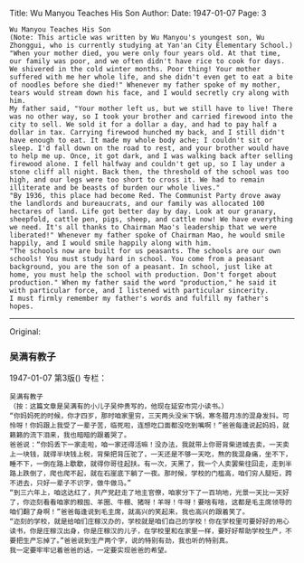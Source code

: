 Title: Wu Manyou Teaches His Son
Author:
Date: 1947-01-07
Page: 3

    Wu Manyou Teaches His Son
    (Note: This article was written by Wu Manyou's youngest son, Wu Zhonggui, who is currently studying at Yan'an City Elementary School.)
    "When your mother died, you were only four years old. At that time, our family was poor, and we often didn't have rice to cook for days. We shivered in the cold winter months. Poor thing! Your mother suffered with me her whole life, and she didn't even get to eat a bite of noodles before she died!" Whenever my father spoke of my mother, tears would stream down his face, and I would secretly cry along with him.
    My father said, "Your mother left us, but we still have to live! There was no other way, so I took your brother and carried firewood into the city to sell. We sold it for a dollar a day, and had to pay half a dollar in tax. Carrying firewood hunched my back, and I still didn't have enough to eat. It made my whole body ache; I couldn't sit or sleep. I'd fall down on the road to rest, and your brother would have to help me up. Once, it got dark, and I was walking back after selling firewood alone. I fell halfway and couldn't get up, so I lay under a stone cliff all night. Back then, the threshold of the school was too high, and our legs were too short to cross it. We had to remain illiterate and be beasts of burden our whole lives."
    "By 1936, this place had become Red. The Communist Party drove away the landlords and bureaucrats, and our family was allocated 100 hectares of land. Life got better day by day. Look at our granary, sheepfold, cattle pen, pigs, sheep, and cattle now! We have everything we need. It's all thanks to Chairman Mao's leadership that we were liberated!" Whenever my father spoke of Chairman Mao, he would smile happily, and I would smile happily along with him.
    "The schools now are built for us peasants. The schools are our own schools! You must study hard in school. You come from a peasant background, you are the son of a peasant. In school, just like at home, you must help the school with production. Don't forget about production." When my father said the word "production," he said it with particular force, and I listened with particular sincerity.
    I must firmly remember my father's words and fulfill my father's hopes.



<hr /> 

Original: 


### 吴满有教子

1947-01-07
第3版()
专栏：

    吴满有教子
    （按：这篇文章是吴满有的小儿子吴仲贵写的，他现在延安市完小读书。）
    “你妈妈死的时候，你才四岁，那时咱家里穷，三天两头没米下锅，寒冬腊月冻的混身发抖。可怜呀！你妈跟上我受了一辈子苦，临死啦，连想吃口面都没吃到嘴啊！”爸爸每逢说起妈妈，就籁籁的流下泪来，我也暗暗的跟着哭了。
    爸爸说：“你妈丢下一家走啦，咱一家还得活嘛！没办法，我就带上你哥背柴进城去卖，一天卖上一块钱，就得半块钱上税，背柴把背压驼了，一天还是不够一天吃，熬的我混身痛，坐不下，睡不下，一倒在路上歇歇，就得你哥往起扶。有一次，天黑了，我一个人卖罢柴往回走，走到半路上跌倒了，爬也爬不起，就在石崖底下躺了一夜。那时候，学校的门槛高，咱们穷人腿短，跨不进去，只好一辈子不识字，做牛做马。”
    “到三六年上，咱这达红了，共产党赶走了地主官僚，咱家分下了一百垧地，光景一天比一天好了，你迩刻看看咱家的粮囤、羊圈、牛棚、猪呀！羊呀！牛呀！要啥有啥，这都是毛主席领导的咱们翻了身啊！”爸爸每逢说到毛主席，就高兴的笑起来，我也高兴的跟着笑了。
    “迩刻的学校，就是给咱们庄稼汉办的，学校就是咱们自己的学校！你在学校里可要好好的用心读书，你是庄稼汉出身，你是庄稼汉的儿子，在学校里和在家里一样，要好好帮助学校生产，不要把生产忘掉了。”爸爸说到生产两个字，说的特别有劲，我也听的特别真。
    我一定要牢牢记着爸爸的话，一定要实现爸爸的希望。

